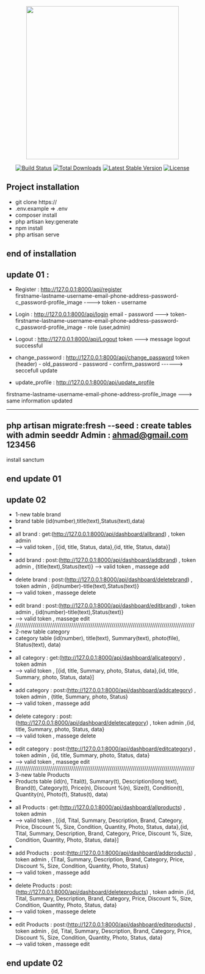 <p align="center"><a href="https://laravel.com" target="_blank"><img src="https://raw.githubusercontent.com/laravel/art/master/logo-lockup/5%20SVG/2%20CMYK/1%20Full%20Color/laravel-logolockup-cmyk-red.svg" width="400"></a></p>

<p align="center">
<a href="https://travis-ci.org/laravel/framework"><img src="https://travis-ci.org/laravel/framework.svg" alt="Build Status"></a>
<a href="https://packagist.org/packages/laravel/framework"><img src="https://img.shields.io/packagist/dt/laravel/framework" alt="Total Downloads"></a>
<a href="https://packagist.org/packages/laravel/framework"><img src="https://img.shields.io/packagist/v/laravel/framework" alt="Latest Stable Version"></a>
<a href="https://packagist.org/packages/laravel/framework"><img src="https://img.shields.io/packagist/l/laravel/framework" alt="License"></a>
</p>


## Project installation
- git clone https://
- .env.example => .env
- composer install
- php artisan key:generate
- npm install
- php artisan serve
## end of installation

## update 01 : 
  - Register :  http://127.0.0.1:8000/api/register   
firstname-lastname-username-email-phone-address-password-c_password-profile_image ----> token - username

-  Login :   http://127.0.0.1:8000/api/login 
   email - password --->  token-firstname-lastname-username-email-phone-address-password-c_password-profile_image - role (user,admin)

 -  Logout : http://127.0.0.1:8000/api/Logout
   token ---> message logout successful

  - change_password : http://127.0.0.1:8000/api/change_password
   token (header)  - old_password - password - confirm_password  ------> seccefull update 
 
- update_profile : http://127.0.0.1:8000/api/update_profile

firstname-lastname-username-email-phone-address-profile_image  ---> same information updated

----
php artisan migrate:fresh --seed : create tables with admin seeddr 
Admin :
ahmad@gmail.com
123456
---
install sanctum 
## end update 01

## update 02
- 1-new table brand
- brand table (id(number),title(text),Status(text),data)
- 
- all brand : get:(http://127.0.0.1:8000/api/dashboard/allbrand) , token admin 
- --> valid token , [{id, title, Status, data},{id, title, Status, data}]
- 
- add brand : post:(http://127.0.0.1:8000/api/dashboard/addbrand) , token admin , {title(text),Status(text)} --> valid token , massege add
- 
- delete brand : post:(http://127.0.0.1:8000/api/dashboard/deletebrand) , token admin , {id(number)-title(text),Status(text)} 
- --> valid token , massege delete
- 
- edit brand : post:(http://127.0.0.1:8000/api/dashboard/editbrand) , token admin , {id(number)-title(text),Status(text)} 
- --> valid token , massege edit
- /////////////////////////////////////////////////////////////////////////////////////////////
- 2-new table category
- category table (id(number), title(text), Summary(text), photo(file), Status(text), data)
- 
- all category : get:(http://127.0.0.1:8000/api/dashboard/allcategory) , token admin 
- --> valid token , [{id, title, Summary, photo, Status, data},{id, title, Summary, photo, Status, data}]
- 
- add category : post:(http://127.0.0.1:8000/api/dashboard/addcategory) , token admin , {title, Summary, photo, Status} 
- --> valid token , massege add
- 
- delete category : post:(http://127.0.0.1:8000/api/dashboard/deletecategory) , token admin ,{id, title, Summary, photo, Status, data}
- --> valid token , massege delete
- 
- edit category : post:(http://127.0.0.1:8000/api/dashboard/editcategory) , token admin , {id, title, Summary, photo, Status, data} 
- --> valid token , massege edit
- /////////////////////////////////////////////////////////////////////////////////////////////
- 3-new table Products
- Products table (id(n), Tital(t), Summary(t), Description(long text), Brand(t), Category(t), Price(n), Discount %(n), Size(t), Condition(t), Quantity(n), Photo(f), Status(t), data)
- 
- all Products : get:(http://127.0.0.1:8000/api/dashboard/allproducts) , token admin 
- --> valid token , [{id, Tital, Summary, Description, Brand, Category, Price, Discount %, Size, Condition, Quantity, Photo, Status, data},{id, Tital, Summary, Description, Brand, Category, Price, Discount %, Size, Condition, Quantity, Photo, Status, data}]
- 
- add Products : post:(http://127.0.0.1:8000/api/dashboard/addproducts) , token admin , {Tital, Summary, Description, Brand, Category, Price, Discount %, Size, Condition, Quantity, Photo, Status} 
- --> valid token , massege add
- 
- delete Products : post:(http://127.0.0.1:8000/api/dashboard/deleteproducts) , token admin ,{id, Tital, Summary, Description, Brand, Category, Price, Discount %, Size, Condition, Quantity, Photo, Status, data}
- --> valid token , massege delete
- 
- edit Products : post:(http://127.0.0.1:8000/api/dashboard/editproducts) , token admin , {id, Tital, Summary, Description, Brand, Category, Price, Discount %, Size, Condition, Quantity, Photo, Status, data} 
- --> valid token , massege edit
## end update 02
